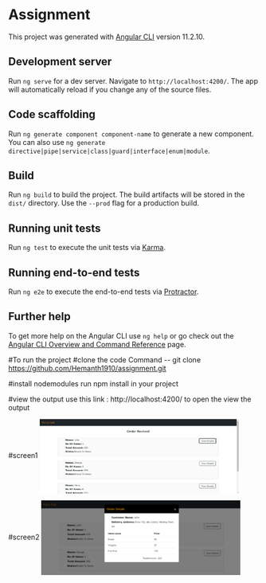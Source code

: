 # Assignment

This project was generated with [Angular CLI](https://github.com/angular/angular-cli) version 11.2.10.

## Development server

Run `ng serve` for a dev server. Navigate to `http://localhost:4200/`. The app will automatically reload if you change any of the source files.

## Code scaffolding

Run `ng generate component component-name` to generate a new component. You can also use `ng generate directive|pipe|service|class|guard|interface|enum|module`.

## Build

Run `ng build` to build the project. The build artifacts will be stored in the `dist/` directory. Use the `--prod` flag for a production build.

## Running unit tests

Run `ng test` to execute the unit tests via [Karma](https://karma-runner.github.io).

## Running end-to-end tests

Run `ng e2e` to execute the end-to-end tests via [Protractor](http://www.protractortest.org/).

## Further help

To get more help on the Angular CLI use `ng help` or go check out the [Angular CLI Overview and Command Reference](https://angular.io/cli) page.

#To run the project 
#clone the code 
 Command -- git clone  https://github.com/Hemanth1910/assignment.git
 
 #install nodemodules 
 run npm install in your project
 
 #view the output
 use this link : http://localhost:4200/  to open the view the output

#screen1 
<img src="images/Output1.png" width="400" height="150" style="vertical-align:middle">

#screen2
<img src="images/output2.png" width="400" height="150" style="vertical-align:middle">
